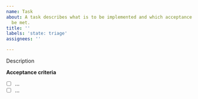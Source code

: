 ```yaml
---
name: Task
about: A task describes what is to be implemented and which acceptance criteria must
  be met.
title: ''
labels: 'state: triage'
assignees: ''

---
```


Description

**Acceptance criteria**
- [ ] ...
- [ ] ...
